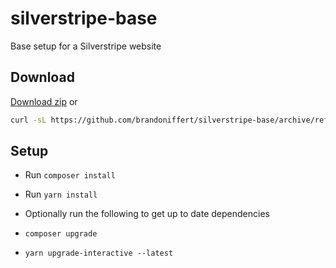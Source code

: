 # silverstripe-base

Base setup for a Silverstripe website

## Download

[Download zip](https://github.com/brandoniffert/silverstripe-base/archive/refs/heads/main.zip) or

```bash
curl -sL https://github.com/brandoniffert/silverstripe-base/archive/refs/heads/main.tar.gz | tar xz
```

## Setup

- Run `composer install`
- Run `yarn install`

- Optionally run the following to get up to date dependencies

- `composer upgrade`
- `yarn upgrade-interactive --latest`
